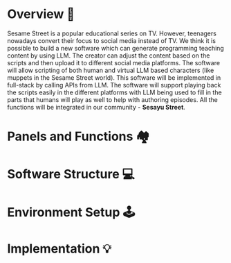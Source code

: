 # Overview 📁
Sesame Street is a popular educational series on TV. However, teenagers nowadays convert their focus to
social media instead of TV. 
We think it is possible to build a new software which can generate
programming teaching content by using LLM. The creator can adjust the content based on the scripts
and then upload it to different social media platforms. The software will allow scripting of both human
and virtual LLM based characters (like muppets in the Sesame Street world). 
This software will be implemented in full-stack by calling APIs from LLM. The software will support playing back the scripts
easily in the different platforms with LLM being used to fill in the parts that humans will play as well to
help with authoring episodes. 
All the functions will be integrated in our community - **Sesayu Street**.

# Panels and Functions 🏘️

# Software Structure 💻

# Environment Setup 🕹️

# Implementation 💡


